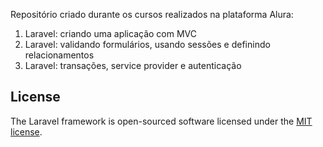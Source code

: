 Repositório criado durante os cursos realizados na plataforma Alura:
1. Laravel: criando uma aplicação com MVC
2. Laravel: validando formulários, usando sessões e definindo relacionamentos
3. Laravel: transações, service provider e autenticação

## License

The Laravel framework is open-sourced software licensed under the [MIT license](https://opensource.org/licenses/MIT).
